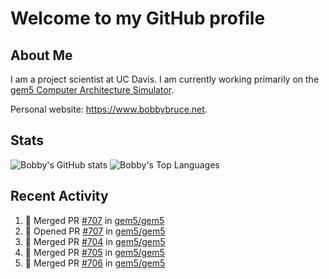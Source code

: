 # Welcome to my GitHub profile

## About Me

I am a project scientist at UC Davis. I am currently working primarily on the [gem5 Computer Architecture Simulator](https://github.com/gem5).

Personal website: <https://www.bobbybruce.net>.

## Stats

![Bobby's GitHub stats](https://github-readme-stats.vercel.app/api?username=bobbyrbruce&show_icons=true&theme=responsive&include_all_commits=true&count_private=true&show=reviews&disable_animations=true)
![Bobby's Top Languages ](https://github-readme-stats.vercel.app/api/top-langs/?username=bobbyrbruce&layout=compact&theme=responsive&count_private=true&langs_count=10&disable_animations=true)

## Recent Activity

<!--START_SECTION:activity-->
1. 🎉 Merged PR [#707](https://github.com/gem5/gem5/pull/707) in [gem5/gem5](https://github.com/gem5/gem5)
2. 💪 Opened PR [#707](https://github.com/gem5/gem5/pull/707) in [gem5/gem5](https://github.com/gem5/gem5)
3. 🎉 Merged PR [#704](https://github.com/gem5/gem5/pull/704) in [gem5/gem5](https://github.com/gem5/gem5)
4. 🎉 Merged PR [#705](https://github.com/gem5/gem5/pull/705) in [gem5/gem5](https://github.com/gem5/gem5)
5. 🎉 Merged PR [#706](https://github.com/gem5/gem5/pull/706) in [gem5/gem5](https://github.com/gem5/gem5)
<!--END_SECTION:activity-->

